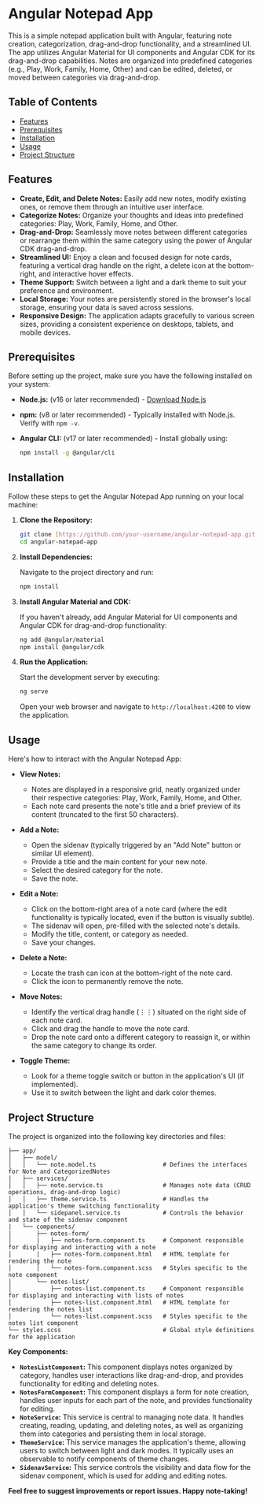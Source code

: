 # Angular Notepad App

This is a simple notepad application built with Angular, featuring note creation, categorization, drag-and-drop functionality, and a streamlined UI. The app utilizes Angular Material for UI components and Angular CDK for its drag-and-drop capabilities. Notes are organized into predefined categories (e.g., Play, Work, Family, Home, Other) and can be edited, deleted, or moved between categories via drag-and-drop.

## Table of Contents

* [Features](#features)
* [Prerequisites](#prerequisites)
* [Installation](#installation)
* [Usage](#usage)
* [Project Structure](#project-structure)

## Features

* **Create, Edit, and Delete Notes:** Easily add new notes, modify existing ones, or remove them through an intuitive user interface.
* **Categorize Notes:** Organize your thoughts and ideas into predefined categories: Play, Work, Family, Home, and Other.
* **Drag-and-Drop:** Seamlessly move notes between different categories or rearrange them within the same category using the power of Angular CDK drag-and-drop.
* **Streamlined UI:** Enjoy a clean and focused design for note cards, featuring a vertical drag handle on the right, a delete icon at the bottom-right, and interactive hover effects.
* **Theme Support:** Switch between a light and a dark theme to suit your preference and environment.
* **Local Storage:** Your notes are persistently stored in the browser's local storage, ensuring your data is saved across sessions.
* **Responsive Design:** The application adapts gracefully to various screen sizes, providing a consistent experience on desktops, tablets, and mobile devices.

## Prerequisites

Before setting up the project, make sure you have the following installed on your system:

* **Node.js:** (v16 or later recommended) - [Download Node.js](https://nodejs.org/)
* **npm:** (v8 or later recommended) - Typically installed with Node.js. Verify with `npm -v`.
* **Angular CLI:** (v17 or later recommended) - Install globally using:

    ```bash
    npm install -g @angular/cli
    ```

## Installation

Follow these steps to get the Angular Notepad App running on your local machine:

1.  **Clone the Repository:**

    ```bash
    git clone [https://github.com/your-username/angular-notepad-app.git](https://github.com/your-username/angular-notepad-app.git)
    cd angular-notepad-app
    ```

2.  **Install Dependencies:**

    Navigate to the project directory and run:

    ```bash
    npm install
    ```

3.  **Install Angular Material and CDK:**

    If you haven't already, add Angular Material for UI components and Angular CDK for drag-and-drop functionality:

    ```bash
    ng add @angular/material
    npm install @angular/cdk
    ```

4.  **Run the Application:**

    Start the development server by executing:

    ```bash
    ng serve
    ```

    Open your web browser and navigate to `http://localhost:4200` to view the application.

## Usage

Here's how to interact with the Angular Notepad App:

* **View Notes:**
    * Notes are displayed in a responsive grid, neatly organized under their respective categories: Play, Work, Family, Home, and Other.
    * Each note card presents the note's title and a brief preview of its content (truncated to the first 50 characters).

* **Add a Note:**
    * Open the sidenav (typically triggered by an "Add Note" button or similar UI element).
    * Provide a title and the main content for your new note.
    * Select the desired category for the note.
    * Save the note.

* **Edit a Note:**
    * Click on the bottom-right area of a note card (where the edit functionality is typically located, even if the button is visually subtle).
    * The sidenav will open, pre-filled with the selected note's details.
    * Modify the title, content, or category as needed.
    * Save your changes.

* **Delete a Note:**
    * Locate the trash can icon at the bottom-right of the note card.
    * Click the icon to permanently remove the note.

* **Move Notes:**
    * Identify the vertical drag handle (⋮⋮) situated on the right side of each note card.
    * Click and drag the handle to move the note card.
    * Drop the note card onto a different category to reassign it, or within the same category to change its order.

* **Toggle Theme:**
    * Look for a theme toggle switch or button in the application's UI (if implemented).
    * Use it to switch between the light and dark color themes.

## Project Structure

The project is organized into the following key directories and files:

```src/
├── app/
│   ├── model/
│   │   └── note.model.ts                   # Defines the interfaces for Note and CategorizedNotes
|   ├── services/
│   │   ├── note.service.ts                 # Manages note data (CRUD operations, drag-and-drop logic)
│   │   ├── theme.service.ts                # Handles the application's theme switching functionality
│   │   └── sidepanel.service.ts            # Controls the behavior and state of the sidenav component
|   └── components/
|       ├── notes-form/
│       |   ├── notes-form.component.ts     # Component responsible for displaying and interacting with a note
│       |   ├── notes-form.component.html   # HTML template for rendering the note
│       |   └── notes-form.component.scss   # Styles specific to the note component
│       └── notes-list/
│           ├── notes-list.component.ts     # Component responsible for displaying and interacting with lists of notes
│           ├── notes-list.component.html   # HTML template for rendering the notes list
│           └── notes-list.component.scss   # Styles specific to the notes list component
└── styles.scss                             # Global style definitions for the application
```
**Key Components:**

* **`NotesListComponent`:** This component displays notes organized by category, handles user interactions like drag-and-drop, and provides functionality for editing and deleting notes.
* **`NotesFormComponent`:** This component displays a form for note creation, handles user inputs for each part of the note, and provides functionality for editing.
* **`NoteService`:** This service is central to managing note data. It handles creating, reading, updating, and deleting notes, as well as organizing them into categories and persisting them in local storage.
* **`ThemeService`:** This service manages the application's theme, allowing users to switch between light and dark modes. It typically uses an observable to notify components of theme changes.
* **`SidenavService`:** This service controls the visibility and data flow for the sidenav component, which is used for adding and editing notes.

**Feel free to suggest improvements or report issues. Happy note-taking!**
